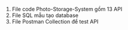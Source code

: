 1. File code Photo-Storage-System gồm 13 API
2. File SQL mẫu tạo database
3. File Postman Collection để test API
